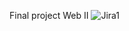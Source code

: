 Final project Web II
![Jira1](https://github.com/santiagomonterof/Jira/assets/108990849/46102cde-30ca-4cc8-9662-00a530cee249)
